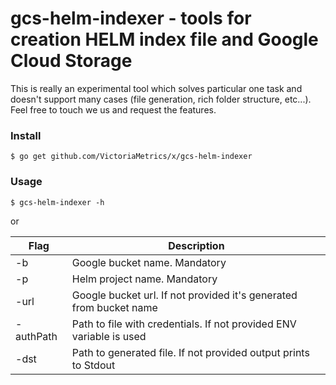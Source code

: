 # gcs-helm-indexer - tools for creation HELM index file and Google Cloud Storage

This is really an experimental tool which solves particular one task and doesn't support many cases (file generation, rich folder structure, etc...). Feel free to touch we us and request the features.  


### Install 

```
$ go get github.com/VictoriaMetrics/x/gcs-helm-indexer
```

### Usage

```
$ gcs-helm-indexer -h
```

or 

| Flag  | Description   |  
|---|---|
|  -b | Google bucket name. Mandatory |
|  -p | Helm project name. Mandatory |
|  -url | Google bucket url. If not provided it's generated from bucket name |
| -authPath  | Path to file with credentials. If not provided ENV variable is used  |
|  -dst | Path to generated file. If not provided output prints to Stdout |  
